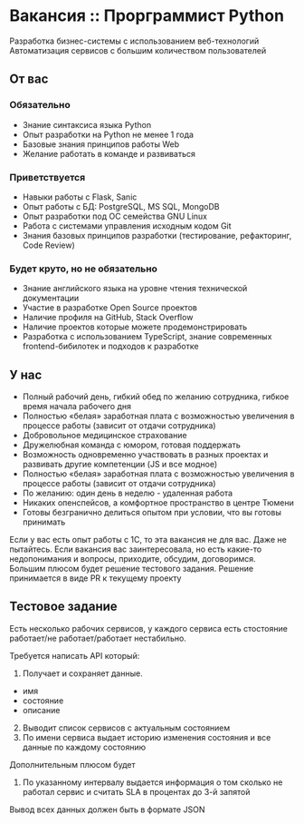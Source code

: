 # Вакансия :: Прорграммист Python

Разработка бизнес-системы с использованием веб-технологий Автоматизация сервисов с большим количеством пользователей

## От вас

### Обязательно

- Знание синтаксиса языка Python
- Опыт разработки на Python не менее 1 года
- Базовые знания принципов работы Web
- Желание работать в команде и развиваться

### Приветствуется

- Навыки работы с Flask, Sanic
- Опыт работы с БД: PostgreSQL, MS SQL, MongoDB
- Опыт разработки под ОС семейства GNU Linux
- Работа с системами управления исходным кодом Git
- Знания базовых принципов разработки (тестирование, рефакторинг, Code Review)

### Будет круто, но не обязательно

- Знание английского языка на уровне чтения технической документации
- Участие в разработке Open Source проектов
- Наличие профиля на GitHub, Stack Overflow
- Наличие проектов которые можете продемонстрировать
- Разработка с использованием TypeScript, знание современных frontend-бибилотек и подходов к разработке

## У нас

- Полный рабочий день, гибкий обед по желанию сотрудника, гибкое время начала рабочего дня
- Полностью «белая» заработная плата с возможностью увеличения в процессе работы (зависит от отдачи сотрудника)
- Добровольное медицинское страхование
- Дружелюбная команда с юмором, готовая поддержать
- Возможность одновременно участвовать в разных проектах и развивать другие компетенции (JS и все модное)
- Полностью «белая» заработная плата с возможностью увеличения в процессе работы (зависит от отдачи сотрудника)
- По желанию: один день в неделю - удаленная работа
- Никаких опенспейсов, а комфортное пространство в центре Тюмени
- Готовы безгранично делиться опытом при условии, что вы готовы принимать

Если у вас есть опыт работы с 1С, то эта вакансия не для вас. Даже не пытайтесь. Если вакансия вас заинтересовала, но есть какие-то недопонимания и вопросы, приходите, обсудим, договоримся.   
Большим плюсом будет решение тестового задания. Решение принимается в виде PR к текущему проекту 

## Тестовое задание

Есть несколько рабочих сервисов, у каждого сервиса есть стостояние работает/не работает/работает нестабильно.

Требуется написать API который:
1. Получает и сохраняет данные.
  - имя
  - состояние
  - описание
2. Выводит список сервисов с актуальным состоянием
3. По имени сервиса выдает историю изменения состояния и все данные по каждому состоянию

Дополнительным плюсом будет 
1. По указанному интервалу выдается информация о том сколько не работал сервис и считать SLA в процентах до 3-й запятой

Вывод всех данных должен быть в формате JSON
